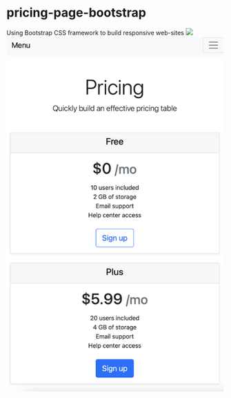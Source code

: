# pricing-page-bootstrap
Using Bootstrap CSS framework to build responsive web-sites
![](Pricing%Website.png)
![](Pricing-mobile-view.png)
